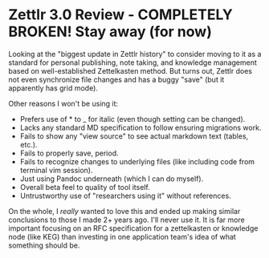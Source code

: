 # Zettlr 3.0 Review - COMPLETELY BROKEN! Stay away (for now)

Looking at the "biggest update in Zettlr history" to consider moving to it as a standard for personal publishing, note taking, and knowledge management based on well-established Zettelkasten method. But turns out, Zettlr does not even synchronize file changes and has a buggy "save" (but it apparently has grid mode).

Other reasons I won't be using it:

* Prefers use of * to _ for italic (even though setting can be changed).
* Lacks any standard MD specification to follow ensuring migrations work.
* Fails to show any "view source" to see actual markdown text (tables, etc.).
* Fails to properly save, period.
* Fails to recognize changes to underlying files (like including code from terminal vim session).
* Just using Pandoc underneath (which I can do myself).
* Overall beta feel to quality of tool itself.
* Untrustworthy use of "researchers using it" without references.

On the whole, I *really* wanted to love this and ended up making similar conclusions to those I made 2+ years ago. I'll never use it. It is far more important focusing on an RFC specification for a zettelkasten or knowledge node (like KEG) than investing in one application team's idea of what something should be.
